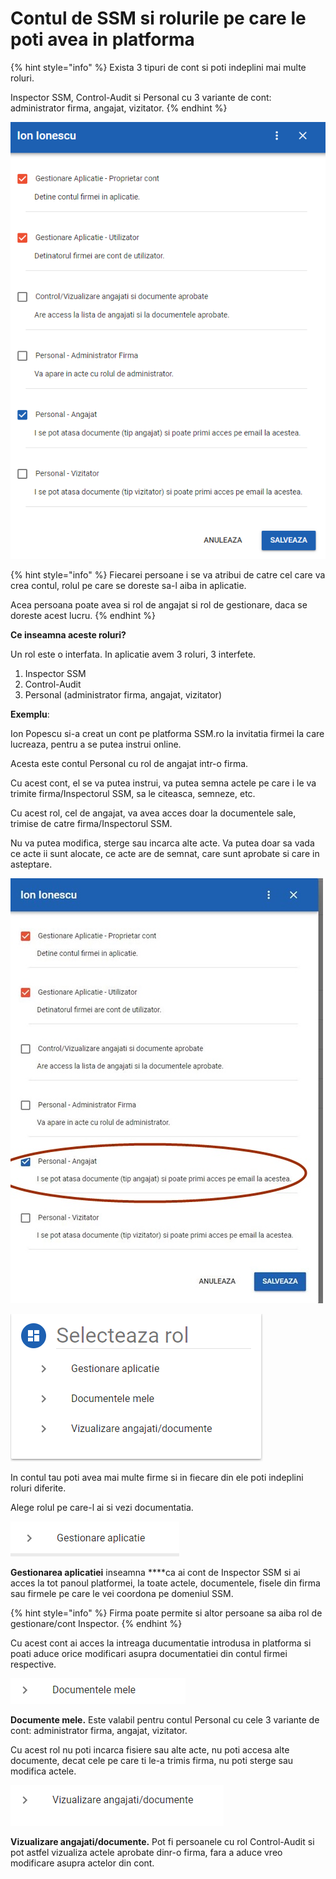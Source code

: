 # Contul de SSM si rolurile pe care le poti avea in platforma

{% hint style="info" %}
Exista 3 tipuri de cont si poti indeplini mai multe roluri.

Inspector SSM, Control-Audit si Personal cu 3 variante de cont: administrator firma, angajat, vizitator.
{% endhint %}

 

![](.gitbook/assets/image%20%28129%29.png)

{% hint style="info" %}
Fiecarei persoane i se va atribui de catre cel care va crea contul, rolul pe care se doreste sa-l aiba in aplicatie. 

Acea persoana poate avea si rol de angajat si rol de gestionare, daca se doreste acest lucru.
{% endhint %}

**Ce inseamna aceste roluri?** 

Un rol este o interfata. In aplicatie avem 3 roluri, 3 interfete.

1. Inspector SSM
2. Control-Audit
3. Personal \(administrator firma, angajat, vizitator\)

**Exemplu**: 

Ion Popescu si-a creat un cont pe platforma SSM.ro la invitatia firmei la care lucreaza, pentru a se putea instrui online. 

Acesta este contul Personal cu rol de angajat intr-o firma. 

Cu acest cont, el se va putea instrui, va putea semna actele pe care i le va trimite firma/Inspectorul SSM, sa le citeasca, semneze, etc. 

Cu acest rol, cel de angajat, va avea acces doar la documentele sale,  trimise de catre firma/Inspectorul SSM.

 Nu va putea modifica, sterge sau incarca alte acte. Va putea doar sa vada ce acte ii sunt alocate, ce acte are de semnat, care sunt aprobate si care in asteptare.

![](.gitbook/assets/roluri3.jpg)



![](.gitbook/assets/image%20%28120%29.png)



In contul tau poti avea mai multe firme si in fiecare din ele poti indeplini roluri diferite.

Alege rolul pe care-l ai si vezi documentatia.

![](.gitbook/assets/image%20%28123%29.png)

**Gestionarea aplicatiei** inseamna ****ca ai cont de Inspector SSM si ai acces la tot panoul platformei, la toate actele, documentele, fisele din firma sau firmele pe care le vei coordona pe domeniul SSM.

{% hint style="info" %}
Firma poate permite si altor persoane sa aiba rol de gestionare/cont Inspector.
{% endhint %}

Cu acest cont ai acces la intreaga ducumentatie introdusa in platforma si poati aduce orice modificari asupra documentatiei din contul firmei respective.

![](.gitbook/assets/image%20%28121%29.png)



**Documente mele.**  Este valabil pentru contul Personal cu cele 3 variante de cont: administrator firma, angajat, vizitator.

 Cu acest rol nu poti incarca fisiere sau alte acte, nu poti accesa alte documente, decat cele pe care ti le-a trimis firma, nu poti sterge sau modifica actele.



![](.gitbook/assets/image%20%28122%29.png)

**Vizualizare angajati/documente.**  Pot fi persoanele cu rol Control-Audit si pot astfel vizualiza actele aprobate dinr-o firma, fara a aduce vreo modificare asupra actelor din cont.



